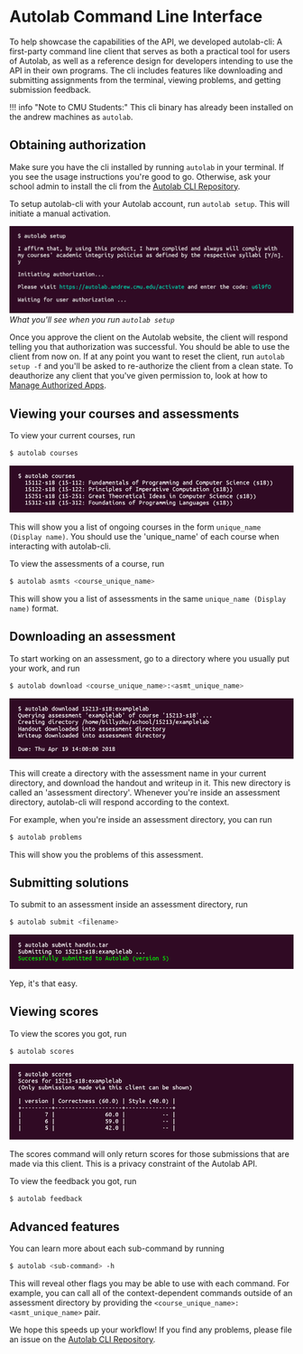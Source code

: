 # Autolab Command Line Interface

To help showcase the capabilities of the API, we developed autolab-cli: A first-party command line client that serves as both a practical tool for users of Autolab, as well as a reference design for developers intending to use the API in their own programs. The cli includes features like downloading and submitting assignments from the terminal, viewing problems, and getting submission feedback.

!!! info "Note to CMU Students:"
    This cli binary has already been installed on the andrew machines as `autolab`.

## Obtaining authorization

Make sure you have the cli installed by running `autolab` in your terminal. If you see the usage instructions you're good to go. Otherwise, ask your school admin to install the cli from the [Autolab CLI Repository](https://github.com/autolab/autolab-cli).

To setup autolab-cli with your Autolab account, run `autolab setup`. This will initiate a manual activation.

![autolab-cli setup](/images/api/api-cli-setup.png)
_What you'll see when you run `autolab setup`_

Once you approve the client on the Autolab website, the client will respond telling you that authorization was successful. You should be able to use the client from now on. If at any point you want to reset the client, run `autolab setup -f` and you'll be asked to re-authorize the client from a clean state. To deauthorize any client that you've given permission to, look at how to [Manage Authorized Apps](/api-managing-authorized-apps/).

## Viewing your courses and assessments

To view your current courses, run

```bash
$ autolab courses
```

![autolab-cli courses](/images/api/api-cli-courses.png)

This will show you a list of ongoing courses in the form `unique_name (Display name)`. You should use the 'unique_name' of each course when interacting with autolab-cli.

To view the assessments of a course, run

```bash
$ autolab asmts <course_unique_name>
```

This will show you a list of assessments in the same `unique_name (Display name)` format.

## Downloading an assessment

To start working on an assessment, go to a directory where you usually put your work, and run

```bash
$ autolab download <course_unique_name>:<asmt_unique_name>
```

![autolab-cli download](/images/api/api-cli-download.png)

This will create a directory with the assessment name in your current directory, and download the handout and writeup in it. This new directory is called an 'assessment directory'. Whenever you're inside an assessment directory, autolab-cli will respond according to the context.

For example, when you're inside an assessment directory, you can run

```bash
$ autolab problems
```

This will show you the problems of this assessment.

## Submitting solutions

To submit to an assessment inside an assessment directory, run

```bash
$ autolab submit <filename>
```

![autolab-cli submit](/images/api/api-cli-submit.png)

Yep, it's that easy.

## Viewing scores

To view the scores you got, run

```bash
$ autolab scores
```

![autolab-cli scores](/images/api/api-cli-scores.png)

The scores command will only return scores for those submissions that are made via this client. This is a privacy constraint of the Autolab API.

To view the feedback you got, run

```bash
$ autolab feedback
```

## Advanced features

You can learn more about each sub-command by running

```bash
$ autolab <sub-command> -h
```

This will reveal other flags you may be able to use with each command. For example, you can call all of the context-dependent commands outside of an assessment directory by providing the `<course_unique_name>:<asmt_unique_name>` pair.

We hope this speeds up your workflow! If you find any problems, please file an issue on the [Autolab CLI Repository](https://github.com/autolab/autolab-cli).

